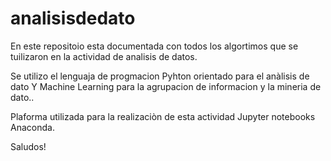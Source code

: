 # analisisdedato

En este repositoio esta documentada con todos los algortimos que se tuilizaron en la actividad de analisis de datos.

Se utilizo el lenguaja de progmacion Pyhton orientado para el anàlisis de dato Y Machine Learning para la agrupacion de informacion y la mineria de dato..

Plaforma utilizada para la realizaciòn de esta actividad Jupyter notebooks Anaconda.


Saludos!
